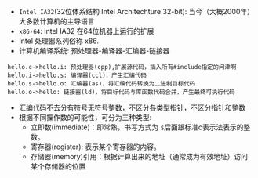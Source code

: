 - `Intel IA32`(32位体系结构 Intel Architechture 32-bit): 当今（大概2000年）大多数计算机的主导语言
- `x86-64`: Intel IA32 在64位机器上运行的扩展
- Intel 处理器系列俗称 x86.
- 计算机编译系统: 预处理器-编译器-汇编器-链接器

```seq
hello.c->hello.i: 预处理器(cpp),扩展源代码，插入所有#include指定的问津啊
hello.i->hello.s: 编译器(ccl)，产生汇编代码
hello.s->hello.o: 汇编器(as)，将汇编代码转换为二进制目标代码
hello.o->hello: 链接器(ld)，将目标代码与库函数代码合并，产生最终可执行代码
```

- 汇编代码不去分有符号无符号整数，不区分各类型指针，不区分指针和整数
- 根据不同操作数的可能性，可分为三种类型:
    - 立即数(immediate)：即常熟，书写方式为 `$`后面跟标准c表示法表示的整数。
    - 寄存器(register): 表示某个寄存器的内容。
    - 存储器(memory)引用：根据计算出来的地址（通常成为有效地址）访问某个存储器的位置
